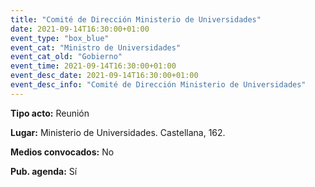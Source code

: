```yaml
---
title: "Comité de Dirección Ministerio de Universidades"
date: 2021-09-14T16:30:00+01:00
event_type: "box_blue" 
event_cat: "Ministro de Universidades"
event_cat_old: "Gobierno"
event_time: 2021-09-14T16:30:00+01:00
event_desc_date: 2021-09-14T16:30:00+01:00
event_desc_info: "Comité de Dirección Ministerio de Universidades"
---
```

<p class="card-light list_schedule_description"><b>Tipo acto:</b> Reunión
</p>
<p class="card-light list_schedule_description"><b>Lugar:</b> Ministerio de Universidades. Castellana, 162.
</p>
<p class="card-light list_schedule_description"><b>Medios convocados:</b> No
</p>
<p class="card-light list_schedule_description"><b>Pub. agenda:</b> Sí
</p>